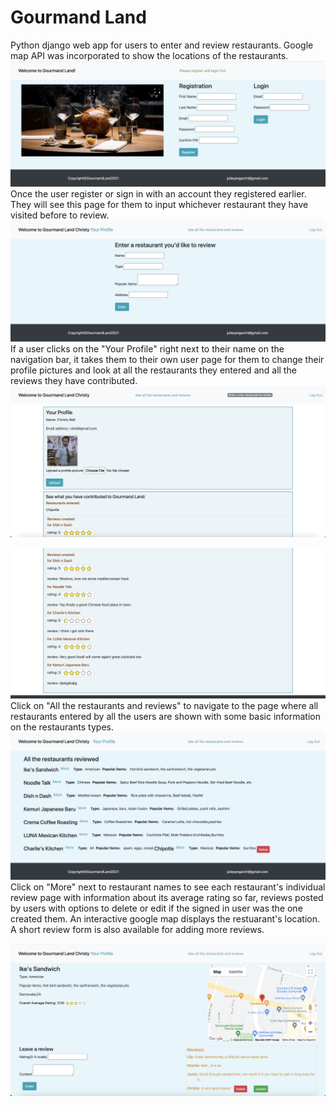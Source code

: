 # Gourmand Land
Python django web app for users to enter and review restaurants. Google map API was incorporated to show the locations of the restaurants.
![First page](gourmand_land_screenshots/page1noval.png?raw=true)
Once the user register or sign in with an account they registered earlier. They will see this page for them to input whichever restaurant they have visited 
before to review.
![First page](gourmand_land_screenshots/2ndpage.png?raw=true)
If a user clicks on the "Your Profile" right next to their name on the navigation bar, it takes them to their own user page for them to change their profile 
pictures and look at all the restaurants they entered and all the reviews they have contributed.
![First page](gourmand_land_screenshots/3ndpage.png?raw=true)

![First page](gourmand_land_screenshots/page4.png?raw=true)
Click on "All the restaurants and reviews" to navigate to the page where all restaurants entered by all the users are shown with some basic information on the 
restaurants types. 
![First page](gourmand_land_screenshots/page5.png?raw=true)
Click on "More" next to restaurant names to see each restaurant's individual review page with information about its average rating so far, reviews posted by users
with options to delete or edit if the signed in user was the one created them. An interactive google map displays the restuarant's location. A short review form is
also available for adding more reviews.

![First page](gourmand_land_screenshots/page6.png?raw=true)
